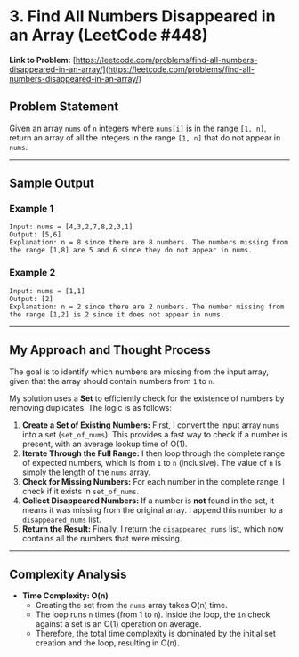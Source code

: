 # 3. Find All Numbers Disappeared in an Array (LeetCode #448)

**Link to Problem:** [https://leetcode.com/problems/find-all-numbers-disappeared-in-an-array/](https://leetcode.com/problems/find-all-numbers-disappeared-in-an-array/)

## Problem Statement
Given an array `nums` of `n` integers where `nums[i]` is in the range `[1, n]`, return an array of all the integers in the range `[1, n]` that do not appear in `nums`.

---
## Sample Output

### Example 1
```
Input: nums = [4,3,2,7,8,2,3,1]
Output: [5,6]
Explanation: n = 8 since there are 8 numbers. The numbers missing from the range [1,8] are 5 and 6 since they do not appear in nums.
```

### Example 2
```
Input: nums = [1,1]
Output: [2]
Explanation: n = 2 since there are 2 numbers. The number missing from the range [1,2] is 2 since it does not appear in nums.
```

---
## My Approach and Thought Process

The goal is to identify which numbers are missing from the input array, given that the array should contain numbers from `1` to `n`.

My solution uses a **Set** to efficiently check for the existence of numbers by removing duplicates. The logic is as follows:

1.  **Create a Set of Existing Numbers:** First, I convert the input array `nums` into a set (`set_of_nums`). This provides a fast way to check if a number is present, with an average lookup time of O(1).
2.  **Iterate Through the Full Range:** I then loop through the complete range of expected numbers, which is from `1` to `n` (inclusive). The value of `n` is simply the length of the `nums` array.
3.  **Check for Missing Numbers:** For each number in the complete range, I check if it exists in `set_of_nums`.
4.  **Collect Disappeared Numbers:** If a number is **not** found in the set, it means it was missing from the original array. I append this number to a `disappeared_nums` list.
5.  **Return the Result:** Finally, I return the `disappeared_nums` list, which now contains all the numbers that were missing.

---
## Complexity Analysis

* **Time Complexity: O(n)**
    * Creating the set from the `nums` array takes O(n) time.
    * The loop runs `n` times (from 1 to `n`). Inside the loop, the `in` check against a set is an O(1) operation on average.
    * Therefore, the total time complexity is dominated by the initial set creation and the loop, resulting in O(n).